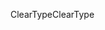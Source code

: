 <span data-ttu-id="42630-101">ClearType</span><span class="sxs-lookup"><span data-stu-id="42630-101">ClearType</span></span>